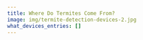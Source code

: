 ```yaml
---
title: Where Do Termites Come From?
image: img/termite-detection-devices-2.jpg
what_devices_entries: []
---
```


